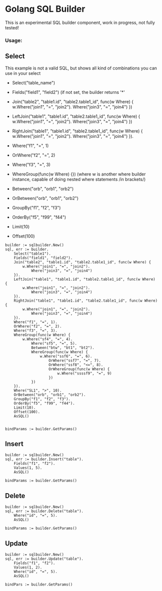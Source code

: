 # Golang SQL Builder

This is an experimental SQL builder component, work in progress, not fully tested!


### Usage:

## Select
This example is not a valid SQL, but shows all kind of combinations you can use in your select
- Select("table_name")
- Fields("field1", "field2") (if not set, the builder returns '*'
- Join("table2", "table1.id", "table2.table1_id", func(w Where) {
			w.Where("join1", "=", "join2").
				Where("join3", "=", "join4")
		})
- LeftJoin("table1", "table1.id", "table2.table1_id", func(w Where) {
			w.Where("join1", "=", "join2").
				Where("join3", "=", "join4")
		})
- RightJoin("table1", "table1.id", "table2.table1_id", func(w Where) {
			w.Where("join1", "=", "join2").
				Where("join3", "=", "join4")
		}).        

- Where("f1", "=", 1)
- OrWhere("f2", "=", 2)
- Where("f3", "=", 3)
- WhereGroup(func(w Where) {}) (where w is another where builder instance, capable of doing nested where statements /in brackets/)
- Between("orb", "orb1", "orb2")
- OrBetween("orb", "orb1", "orb2")
- GroupBy("f1", "f2", "f3")
- OrderBy("f5", "f99", "f44")
- Limit(10)
- Offset(100)
```
builder := sqlbuilder.New()
sql, err := builder.
    Select("table1").
    Fields("field1", "field2").
    Join("table2", "table1.id", "table2.table1_id", func(w Where) {
        w.Where("join1", "=", "join2").
            Where("join3", "=", "join4")
    }).
    LeftJoin("table1", "table1.id", "table2.table1_id", func(w Where) {
        w.Where("join1", "=", "join2").
            Where("join3", "=", "join4")
    }).
    RightJoin("table1", "table1.id", "table2.table1_id", func(w Where) {
        w.Where("join1", "=", "join2").
            Where("join3", "=", "join4")
    }).
    Where("f1", "=", 1).
    OrWhere("f2", "=", 2).
    Where("f3", "=", 3).
    WhereGroup(func(w Where) {
        w.Where("sf4", "=", 4).
            Where("sf5", "=", 5).
            Between("btw", "bt1", "bt2").
            WhereGroup(func(w Where) {
                w.Where("ssf6", "=", 6).
                    OrWhere("ssf7", "=", 7).
                    OrWhere("ssf8", "<=", 8).
                    OrWhereGroup(func(w Where) {
                        w.Where("ssssf9", "=", 9)
                    })
            })
    }).
    Where("SL1", ">", 10).
    OrBetween("orb", "orb1", "orb2").
    GroupBy("f1", "f2", "f3").
    OrderBy("f5", "f99", "f44").
    Limit(10).
    Offset(100).
    AsSQL()


bindParams := builder.GetParams()
```

## Insert
```
builder := sqlbuilder.New()
sql, err := builder.Insert("table").
    Fields("f1", "f2").
    Values(1, 5).
    AsSQL()

bindParams := builder.GetParams()        
```

## Delete
```
builder := sqlbuilder.New()
sql, err := builder.Delete("table").
    Where("id", "=", 5).
    AsSQL()

bindParams := builder.GetParams()
```

## Update
```
builder := sqlbuilder.New()
sql, err := builder.Update("table").
    Fields("f1", "f2").
    Values(1, 2).
    Where("id", "=", 5).
    AsSQL()

bindPars := builder.GetParams()
```

